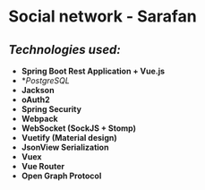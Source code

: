 # Social network - Sarafan

## ***Technologies used:***

* **Spring Boot Rest Application + Vue.js**
* **PostgreSQL*
* **Jackson**
* **oAuth2**
* **Spring Security**
* **Webpack**
* **WebSocket (SockJS + Stomp)**
* **Vuetify (Material design)**
* **JsonView Serialization**
* **Vuex**
* **Vue Router**
* **Open Graph Protocol**